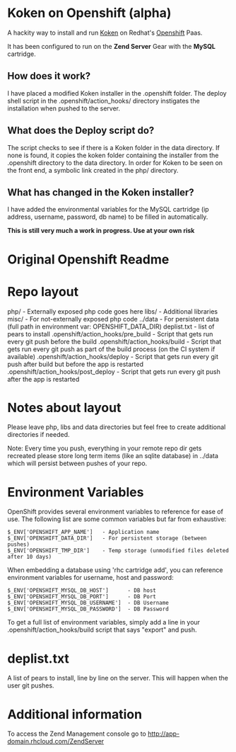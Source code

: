 # Koken on Openshift (alpha)

A hackity way to install and run [Koken](http://koken.me/) on Redhat's [Openshift](https://www.openshift.com/) Paas.

It has been configured to run on the **Zend Server** Gear with the **MySQL** cartridge.

## How does it work?

I have placed a modified Koken installer in the .openshift folder.  The deploy shell script in the .openshift/action_hooks/ directory instigates the installation when pushed to the server.

## What does the Deploy script do?

The script checks to see if there is a Koken folder in the data directory.  If none is found, it copies the koken folder containing the installer from the .openshift directory to the data directory.
In order for Koken to be seen on the front end, a symbolic link created in the php/ directory.

## What has changed in the Koken installer?

I have added the environmental variables for the MySQL cartridge (ip address, username, password, db name) to be filled in automatically.

**This is still very much a work in progress.  Use at your own risk**

# Original Openshift Readme

Repo layout
===========
php/ - Externally exposed php code goes here
libs/ - Additional libraries
misc/ - For not-externally exposed php code
../data - For persistent data (full path in environment var: OPENSHIFT_DATA_DIR)
deplist.txt - list of pears to install
.openshift/action_hooks/pre_build - Script that gets run every git push before the build
.openshift/action_hooks/build - Script that gets run every git push as part of the build process (on the CI system if available)
.openshift/action_hooks/deploy - Script that gets run every git push after build but before the app is restarted
.openshift/action_hooks/post_deploy - Script that gets run every git push after the app is restarted


Notes about layout
==================
Please leave php, libs and data directories but feel free to create additional
directories if needed.

Note: Every time you push, everything in your remote repo dir gets recreated
please store long term items (like an sqlite database) in ../data which will
persist between pushes of your repo.


Environment Variables
=====================

OpenShift provides several environment variables to reference for ease
of use.  The following list are some common variables but far from exhaustive:

    $_ENV['OPENSHIFT_APP_NAME']   - Application name
    $_ENV['OPENSHIFT_DATA_DIR']   - For persistent storage (between pushes)
    $_ENV['OPENSHIFT_TMP_DIR']    - Temp storage (unmodified files deleted after 10 days)

When embedding a database using 'rhc cartridge add', you can reference environment
variables for username, host and password:

    $_ENV['OPENSHIFT_MYSQL_DB_HOST']      - DB host
    $_ENV['OPENSHIFT_MYSQL_DB_PORT']      - DB Port
    $_ENV['OPENSHIFT_MYSQL_DB_USERNAME']  - DB Username
    $_ENV['OPENSHIFT_MYSQL_DB_PASSWORD']  - DB Password

To get a full list of environment variables, simply add a line in your
.openshift/action_hooks/build script that says "export" and push.

deplist.txt
===========

A list of pears to install, line by line on the server.  This will happen when
the user git pushes.


Additional information
======================
To access the Zend Management console go to http://app-domain.rhcloud.com/ZendServer
